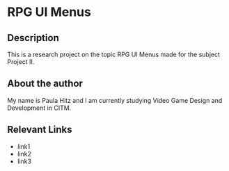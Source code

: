 # RPG UI Menus

## Description
This is a research project on the topic RPG UI Menus made for the subject Project II.

## About the author
My name is Paula Hitz and I am currently studying Video Game Design and Development in CITM.

## Relevant Links
- link1
- link2
- link3
